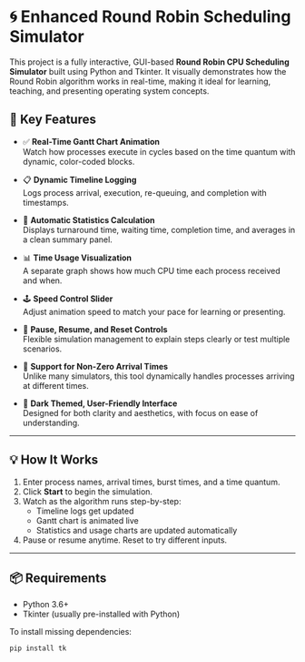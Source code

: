 # 🌀 Enhanced Round Robin Scheduling Simulator

This project is a fully interactive, GUI-based **Round Robin CPU Scheduling Simulator** built using Python and Tkinter. It visually demonstrates how the Round Robin algorithm works in real-time, making it ideal for learning, teaching, and presenting operating system concepts.

## 🎯 Key Features

- ✅ **Real-Time Gantt Chart Animation**  
  Watch how processes execute in cycles based on the time quantum with dynamic, color-coded blocks.

- 📋 **Dynamic Timeline Logging**  
  Logs process arrival, execution, re-queuing, and completion with timestamps.

- 🧠 **Automatic Statistics Calculation**  
  Displays turnaround time, waiting time, completion time, and averages in a clean summary panel.

- 📊 **Time Usage Visualization**  
  A separate graph shows how much CPU time each process received and when.

- 🕹️ **Speed Control Slider**  
  Adjust animation speed to match your pace for learning or presenting.

- 🔄 **Pause, Resume, and Reset Controls**  
  Flexible simulation management to explain steps clearly or test multiple scenarios.

- 🧾 **Support for Non-Zero Arrival Times**  
  Unlike many simulators, this tool dynamically handles processes arriving at different times.

- 🎨 **Dark Themed, User-Friendly Interface**  
  Designed for both clarity and aesthetics, with focus on ease of understanding.

---

## 💡 How It Works

1. Enter process names, arrival times, burst times, and a time quantum.
2. Click **Start** to begin the simulation.
3. Watch as the algorithm runs step-by-step:
   - Timeline logs get updated
   - Gantt chart is animated live
   - Statistics and usage charts are updated automatically
4. Pause or resume anytime. Reset to try different inputs.

---

## 📦 Requirements

- Python 3.6+
- Tkinter (usually pre-installed with Python)

To install missing dependencies:

```bash
pip install tk
